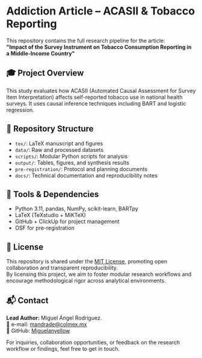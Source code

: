 # Addiction Article – ACASII & Tobacco Reporting

This repository contains the full research pipeline for the article:  
**"Impact of the Survey Instrument on Tobacco Consumption Reporting in a Middle-Income Country"**

## 🎓 Project Overview
This study evaluates how ACASII (Automated Causal Assessment for Survey Item Interpretation) affects self-reported tobacco use in national health surveys. It uses causal inference techniques including BART and logistic regression.

## 📁 Repository Structure
- `tex/`: LaTeX manuscript and figures
- `data/`: Raw and processed datasets
- `scripts/`: Modular Python scripts for analysis
- `output/`: Tables, figures, and synthesis results
- `pre-registration/`: Protocol and planning documents
- `docs/`: Technical documentation and reproducibility notes

## 🔧 Tools & Dependencies
- Python 3.11, pandas, NumPy, scikit-learn, BARTpy
- LaTeX (TeXstudio + MiKTeX)
- GitHub + ClickUp for project management
- OSF for pre-registration

## 📜 License

This repository is shared under the [MIT License](LICENSE), promoting open collaboration and transparent reproducibility.  
By licensing this project, we aim to foster modular research workflows and encourage methodological rigor across analytical environments.


## 📬 Contact

**Lead Author:** Miguel Ángel Rodríguez.  
📧 e-mail: [mandrade@colmex.mx](mailto:mandrade@colmex.mx)  
🐙 GitHub: [Miguelanyellow](https://github.com/Miguelanyellow)

For inquiries, collaboration opportunities, or feedback on the research workflow or findings, feel free to get in touch.
